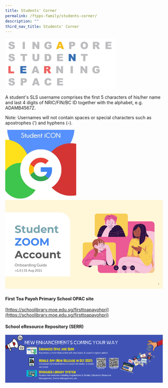 ```yaml
---
title: Students' Corner
permalink: /ftpps-family/students-corner/
description: ""
third_nav_title: Students' Corner
---
```

<a href="https://vle.learning.moe.edu.sg/login">
	<img src="/images/sls.jpg" style="width:70%"/>
</a>

A student's SLS username comprises the first 5 characters of his/her name and last 4 digits of NRIC/FIN/BC ID together with the alphabet, e.g. ADAMB4567Z. 

Note: Usernames will not contain spaces or special characters such as apostrophes (') and hyphens (-).  

<a href="https://workspace.google.com/dashboard">
	<img src="/images/Student_iCON.jpg" style="width:45%" align="left"/>
</a>

[![](/images/Slide1.jpg)](https://students-edu-sg.zoom.us/)

#### First Toa Payoh Primary School OPAC site

[https://schoolibrary.moe.edu.sg/firsttoapayohpri](https://schoolibrary.moe.edu.sg/firsttoapayohpri)

#### School eResource Repository (SERR)

[![Phase 2 Infographics.png](/images/Phase%202%20Infographics.png)](https://schoolibrary.moe.edu.sg/eresourcespri/cgi-bin/spydus.exe/MSGTRN/WPAC/HOME)